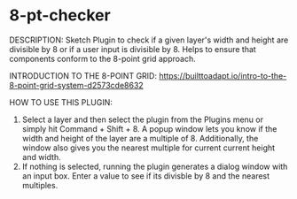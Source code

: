 # 8-pt-checker
DESCRIPTION:
Sketch Plugin to check if a given layer's width and height are divisible by 8 or if a user input is divisible by 8. Helps to ensure that components conform to the 8-point grid approach.

INTRODUCTION TO THE 8-POINT GRID: https://builttoadapt.io/intro-to-the-8-point-grid-system-d2573cde8632

HOW TO USE THIS PLUGIN:
1. Select a layer and then select the plugin from the Plugins menu or simply hit Command + Shift + 8. 
   A popup window lets you know if the width and height of the layer are a multiple of 8. Additionally, the window also gives you the nearest multiple for current current height and width.
2. If nothing is selected, running the plugin generates a dialog window with an input box. Enter a value to see if its divisble by 8 and the nearest multiples.

